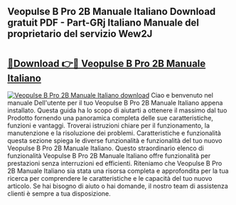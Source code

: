 ## Veopulse B Pro 2B Manuale Italiano Download gratuit PDF - Part-GRj Italiano Manuale del proprietario del servizio Wew2J

# <h2><a href="http://dffqxl2.blite.top/?on=Veopulse+B+Pro+2B+Manuale+Italiano">🔗Download 👉🔴 Veopulse B Pro 2B Manuale Italiano</a></h2>

[![Veopulse B Pro 2B Manuale Italiano download](https://i.imgur.com/lujVjoI.png)](http://dffqxl2.blite.top/?on=Veopulse+B+Pro+2B+Manuale+Italiano)
Ciao e benvenuto nel manuale Dell'utente per il tuo Veopulse B Pro 2B Manuale Italiano appena installato. Questa guida ha lo scopo di aiutarti a ottenere il massimo dal tuo Prodotto fornendo una panoramica completa delle sue caratteristiche, funzioni e vantaggi. Troverai istruzioni chiare per il funzionamento, la manutenzione e la risoluzione dei problemi. Caratteristiche e funzionalità questa sezione spiega le diverse funzionalità e funzionalità del tuo nuovo Veopulse B Pro 2B Manuale Italiano. Questo straordinario elenco di funzionalità Veopulse B Pro 2B Manuale Italiano offre funzionalità per prestazioni senza interruzioni ed efficienti. Riteniamo che Veopulse B Pro 2B Manuale Italiano sia stata una risorsa completa e approfondita per la tua ricerca per comprendere le caratteristiche e le capacità del tuo nuovo articolo. Se hai bisogno di aiuto o hai domande, il nostro team di assistenza clienti è sempre a tua disposizione.
